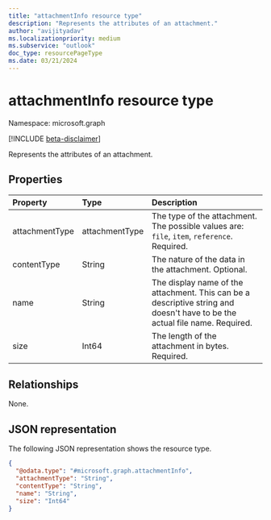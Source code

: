 ```yaml
---
title: "attachmentInfo resource type"
description: "Represents the attributes of an attachment."
author: "avijityadav"
ms.localizationpriority: medium
ms.subservice: "outlook"
doc_type: resourcePageType
ms.date: 03/21/2024
---
```


# attachmentInfo resource type

Namespace: microsoft.graph

[!INCLUDE [beta-disclaimer](../../includes/beta-disclaimer.md)]

Represents the attributes of an attachment.

## Properties
|Property|Type|Description|
|:---|:---|:---|
|attachmentType|attachmentType|The type of the attachment. The possible values are: `file`, `item`, `reference`. Required.|
|contentType|String|The nature of the data in the attachment. Optional.|
|name|String|The display name of the attachment. This can be a descriptive string and doesn't have to be the actual file name. Required.|
|size|Int64|The length of the attachment in bytes. Required.|

## Relationships
None.

## JSON representation
The following JSON representation shows the resource type.
<!-- {
  "blockType": "resource",
  "@odata.type": "microsoft.graph.attachmentInfo"
}
-->
``` json
{
  "@odata.type": "#microsoft.graph.attachmentInfo",
  "attachmentType": "String",
  "contentType": "String",
  "name": "String",
  "size": "Int64"
}
```

